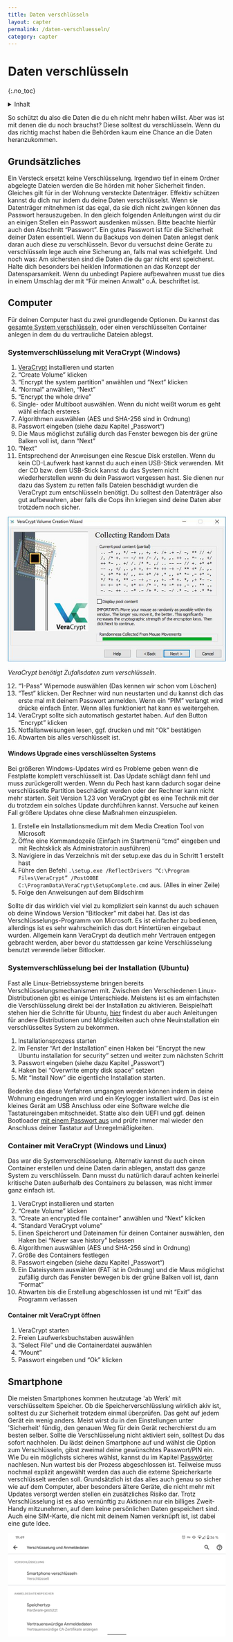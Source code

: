 ```yaml
---
title: Daten verschlüsseln
layout: capter
permalink: /daten-verschluesseln/
category: capter
---
```

# Daten verschlüsseln
{:.no_toc} 

<details markdown="block">
  <summary>
    Inhalt
  </summary>
* TOC
{:toc}
</details>

So schützt du also die Daten die du eh nicht mehr haben willst. Aber was ist mit denen die du noch brauchst?
Diese solltest du verschlüsseln. Wenn du das richtig machst haben die Behörden kaum eine Chance an die Daten heranzukommen.

## Grundsätzliches
Ein Versteck ersetzt keine Verschlüsselung. Irgendwo tief in einem Ordner abgelegte Dateien werden die Be hörden mit hoher Sicherheit finden. Gleiches gilt für in der Wohnung versteckte Datenträger. Effektiv schützen kannst du dich nur indem du deine Daten verschlüsselst.
Wenn sie Datenträger mitnehmen ist das egal, da sie dich nicht zwingen können das Passwort herauszugeben.
In den gleich folgenden Anleitungen wirst du dir an einigen Stellen ein Passwort ausdenken müssen. Bitte beachte hierfür auch den Abschnitt “Passwort”. Ein gutes Passwort ist für die Sicherheit deiner Daten essentiell.
Wenn du Backups von deinen Daten anlegst denk daran auch diese zu verschlüsseln. Bevor du versuchst deine Geräte zu verschlüsseln lege auch eine Sicherung an, falls mal was schiefgeht.
Und noch was: Am sichersten sind die Daten die du gar nicht erst speicherst. Halte dich besonders bei heiklen Informationen an das Konzept der Datensparsamkeit.
Wenn du unbedingt Papiere aufbewahren musst tue dies in einem Umschlag der mit “Für meinen Anwalt” o.Ä. beschriftet ist.

## Computer
Für deinen Computer hast du zwei grundlegende Optionen. Du kannst das [gesamte System verschlüsseln](https://www.veracrypt.fr/en/System%20Encryption.html), oder einen verschlüsselten Container anlegen in dem du du vertrauliche Dateien ablegst.

### Systemverschlüsselung mit VeraCrypt (Windows)

1. [VeraCrypt](https://www.veracrypt.fr/) installieren und starten
2. “Create Volume” klicken
3. “Encrypt the system partition” anwählen und “Next”
klicken
4. “Normal” anwählen, “Next”
5. “Encrypt the whole drive”
6. Single- oder Multiboot auswählen. Wenn du nicht weißt worum es geht wähl einfach ersteres
7. Algorithmen auswählen (AES und SHA-256 sind in Ordnung)
8. Passwort eingeben (siehe dazu Kapitel „Passwort“)
9. Die Maus möglichst zufällig durch das Fenster bewegen bis der grüne Balken voll ist, dann “Next”
10. “Next”
11. Entsprechend der Anweisungen eine Rescue Disk erstellen. Wenn du kein CD-Laufwerk hast kannst du auch einen USB-Stick verwenden. Mit der CD bzw. dem USB-Stick kannst du das System nicht wiederherstellen wenn du dein Passwort vergessen hast. Sie dienen nur dazu das System zu retten falls Dateien beschädigt wurden die VeraCrypt zum entschlüsseln benötigt. Du solltest den Datenträger also gut aufbewahren, aber falls
die Cops ihn kriegen sind deine Daten aber trotzdem noch sicher.

![](../assets/posts/veracrypt-verschluesseln.jpg)

*VeraCrypt benötigt Zufallsdaten zum verschlüsseln.*

12. “1-Pass” Wipemode auswählen (Das kennen wir schon vom Löschen)
13. “Test” klicken. Der Rechner wird nun neustarten und du kannst dich das erste mal mit deinem Passwort anmelden. Wenn ein “PIM” verlangt wird drücke einfach Enter. Wenn alles funktioniert hat kann es weitergehen. 
14. VeraCrypt sollte sich automatisch gestartet haben. Auf den Button “Encrypt” klicken
15. Notfallanweisungen lesen, ggf. drucken und mit “Ok” bestätigen
16. Abwarten bis alles verschlüsselt ist.  

#### Windows Upgrade eines verschlüsselten Systems

Bei größeren Windows-Updates wird es Probleme geben wenn die Festplatte komplett verschlüsselt ist. Das Update schlägt dann fehl und muss zurückgerollt werden. Wenn du Pech hast kann dadurch sogar deine verschlüsselte Partition beschädigt werden oder der Rechner kann nicht mehr starten. Seit Version 1.23 von VeraCrypt gibt es eine Technik mit der du trotzdem ein solches Update durchführen kannst. Versuche auf keinen Fall größere Updates ohne diese Maßnahmen einzuspielen. 

1. Erstelle ein Installationsmedium mit dem Media Creation Tool von Microsoft
2. Öffne eine Kommandozeile (Einfach im Startmenü “cmd” eingeben und mit Rechtsklick als Administrator:in ausführen)
3. Navigiere in das Verzeichnis mit der setup.exe das du in Schritt 1 erstellt hast
4. Führe den Befehl `.\setup.exe /ReflectDrivers “C:\Program Files\VeraCrypt” /PostOOBE C:\ProgramData\VeraCrypt\SetupComplete.cmd` aus. (Alles in einer Zeile)
5. Folge den Anweisungen auf dem Bildschirm

Sollte dir das wirklich viel viel zu kompliziert sein kannst du auch schauen ob deine Windows Version “Bitlocker” mit dabei hat. Das ist das Verschlüsselungs-Programm von Microsoft. Es ist einfacher zu bedienen, allerdings ist es sehr wahrscheinlich das dort Hintertüren eingebaut wurden. Allgemein kann VeraCrypt da deutlich mehr Vertrauen entgegen gebracht werden, aber bevor du stattdessen gar keine Verschlüsselung benutzt verwende lieber Bitlocker.

### Systemverschlüsselung bei der Installation (Ubuntu)
Fast alle Linux-Betriebssysteme bringen bereits Verschlüsselungsmechanismen mit. Zwischen den Verschiedenen Linux-Distributionen gibt es einige Unterschiede. Meistens ist es am einfachsten die Verschlüsselung direkt bei der Installation zu aktivieren. Beispielhaft stehen hier die Schritte für Ubuntu, [hier](https://svenfila.wordpress.com/2010/11/04/encrypt-root-partition-without-re-installing-linux/) findest du aber auch Anleitungen für andere Distributionen und Möglichkeiten auch ohne Neuinstallation ein verschlüsseltes System zu bekommen.

1. Installationsprozess starten
2. Im Fenster “Art der Installation” einen Haken bei “Encrypt the new Ubuntu installation for security” setzen und weiter zum nächsten Schritt 
3. Passwort eingeben (siehe dazu Kapitel „Passwort“)
4. Haken bei “Overwrite empty disk space” setzen
5. Mit “Install Now” die eigentliche Installation starten.

Bedenke das diese Verfahren umgangen werden können indem in deine Wohnung eingedrungen wird und ein Keylogger installiert wird. Das ist ein kleines Gerät am USB Anschluss oder eine Software welche die Tastatureingaben mitschneidet. Statte also dein UEFI und ggf. deinen Bootloader [mit einem Passwort aus](https://www.wikihow.com/Set-a-BIOS-Password) und prüfe immer mal wieder den Anschluss deiner Tastatur auf Unregelmäßigkeiten.

### Container mit VeraCrypt (Windows und Linux)
Das war die Systemverschlüsselung. Alternativ kannst du auch einen Container erstellen und deine Daten darin ablegen, anstatt das ganze System zu verschlüsseln.
Dann musst du natürlich darauf achten keinerlei kritische Daten außerhalb des Containers zu belassen, was nicht immer ganz einfach ist.

1. VeraCrypt installieren und starten
2. “Create Volume” klicken
3. “Create an encrypted file container” anwählen und “Next” klicken
4. “Standard VeraCrypt volume”
5. Einen Speicherort und Dateinamen für deinen Container auswählen, den Haken bei “Never save history” belassen
6. Algorithmen auswählen (AES und SHA-256 sind in Ordnung)
7. Größe des Containers festlegen
8. Passwort eingeben (siehe dazu Kapitel „Passwort“)
9. Ein Dateisystem auswählen (FAT ist in Ordnung) und die Maus möglichst zufällig durch das Fenster bewegen bis der grüne Balken voll ist, dann “Format”
10. Abwarten bis die Erstellung abgeschlossen ist und mit “Exit” das Programm verlassen

#### Container mit VeraCrypt öffnen
1. VeraCrypt starten
2. Freien Laufwerksbuchstaben auswählen
3. “Select File” und die Containerdatei auswählen
4. “Mount”
5. Passwort eingeben und “Ok” klicken

## Smartphone
Die meisten Smartphones kommen heutzutage 'ab Werk' mit verschlüsseltem Speicher. Ob die Speicherverschlüsslung wirklich akiv ist, solltest du zur Sicherheit trotzdem einmal überprüfen. Das geht auf jedem Gerät ein wenig anders. Meist wirst du in den Einstellungen unter 'Sicherheit' fündig, den genauen Weg für dein Gerät recherchierst du am besten selber. Sollte die Verschlüsselung nicht aktiviert sein, solltest Du das sofort nachholen. Du lädst deinen Smartphone auf und wählst die Option zum Verschlüsseln, gibst zweimal deine gewünschtes Passwort/PIN ein. Wie Du ein möglichsts sicheres wählst, kannst du im Kapitel [Passwörter](/passwort/) nachlesen. Nun wartest bis der Prozess abgeschlossen ist. Teilweise muss nochmal explizit angewählt werden das auch die externe Speicherkarte verschlüsselt werden soll. Grundsätzlich ist das alles auch genau so sicher wie auf dem Computer, aber besonders ältere Geräte, die nicht mehr mit Updates versorgt werden stellen ein zusätzliches Risiko dar.
Trotz Verschlüsselung ist es also vernünftig zu Aktionen nur ein billiges Zweit-Handy mitzunehmen, auf dem keine persönlichen Daten gespeichert sind. Auch eine SIM-Karte, die nicht mit deinem Namen verknüpft ist, ist dabei eine gute Idee.

![](../assets/posts/smartphone_verschluesselt.png)
